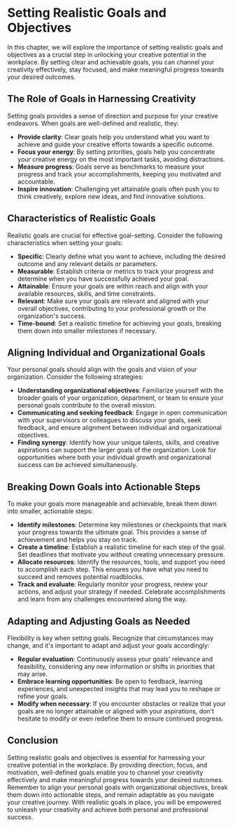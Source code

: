 Setting Realistic Goals and Objectives
===============================================

In this chapter, we will explore the importance of setting realistic goals and objectives as a crucial step in unlocking your creative potential in the workplace. By setting clear and achievable goals, you can channel your creativity effectively, stay focused, and make meaningful progress towards your desired outcomes.

**The Role of Goals in Harnessing Creativity**
----------------------------------------------

Setting goals provides a sense of direction and purpose for your creative endeavors. When goals are well-defined and realistic, they:

* **Provide clarity**: Clear goals help you understand what you want to achieve and guide your creative efforts towards a specific outcome.
* **Focus your energy**: By setting priorities, goals help you concentrate your creative energy on the most important tasks, avoiding distractions.
* **Measure progress**: Goals serve as benchmarks to measure your progress and track your accomplishments, keeping you motivated and accountable.
* **Inspire innovation**: Challenging yet attainable goals often push you to think creatively, explore new ideas, and find innovative solutions.

**Characteristics of Realistic Goals**
--------------------------------------

Realistic goals are crucial for effective goal-setting. Consider the following characteristics when setting your goals:

* **Specific**: Clearly define what you want to achieve, including the desired outcome and any relevant details or parameters.
* **Measurable**: Establish criteria or metrics to track your progress and determine when you have successfully achieved your goal.
* **Attainable**: Ensure your goals are within reach and align with your available resources, skills, and time constraints.
* **Relevant**: Make sure your goals are relevant and aligned with your overall objectives, contributing to your professional growth or the organization's success.
* **Time-bound**: Set a realistic timeline for achieving your goals, breaking them down into smaller milestones if necessary.

**Aligning Individual and Organizational Goals**
------------------------------------------------

Your personal goals should align with the goals and vision of your organization. Consider the following strategies:

* **Understanding organizational objectives**: Familiarize yourself with the broader goals of your organization, department, or team to ensure your personal goals contribute to the overall mission.
* **Communicating and seeking feedback**: Engage in open communication with your supervisors or colleagues to discuss your goals, seek feedback, and ensure alignment between individual and organizational objectives.
* **Finding synergy**: Identify how your unique talents, skills, and creative aspirations can support the larger goals of the organization. Look for opportunities where both your individual growth and organizational success can be achieved simultaneously.

**Breaking Down Goals into Actionable Steps**
---------------------------------------------

To make your goals more manageable and achievable, break them down into smaller, actionable steps:

* **Identify milestones**: Determine key milestones or checkpoints that mark your progress towards the ultimate goal. This provides a sense of achievement and helps you stay on track.
* **Create a timeline**: Establish a realistic timeline for each step of the goal. Set deadlines that motivate you without creating unnecessary pressure.
* **Allocate resources**: Identify the resources, tools, and support you need to accomplish each step. This ensures you have what you need to succeed and removes potential roadblocks.
* **Track and evaluate**: Regularly monitor your progress, review your actions, and adjust your strategy if needed. Celebrate accomplishments and learn from any challenges encountered along the way.

**Adapting and Adjusting Goals as Needed**
------------------------------------------

Flexibility is key when setting goals. Recognize that circumstances may change, and it's important to adapt and adjust your goals accordingly:

* **Regular evaluation**: Continuously assess your goals' relevance and feasibility, considering any new information or shifts in priorities that may arise.
* **Embrace learning opportunities**: Be open to feedback, learning experiences, and unexpected insights that may lead you to reshape or refine your goals.
* **Modify when necessary**: If you encounter obstacles or realize that your goals are no longer attainable or aligned with your aspirations, don't hesitate to modify or even redefine them to ensure continued progress.

**Conclusion**
--------------

Setting realistic goals and objectives is essential for harnessing your creative potential in the workplace. By providing direction, focus, and motivation, well-defined goals enable you to channel your creativity effectively and make meaningful progress towards your desired outcomes. Remember to align your personal goals with organizational objectives, break them down into actionable steps, and remain adaptable as you navigate your creative journey. With realistic goals in place, you will be empowered to unleash your creativity and achieve both personal and professional success.
